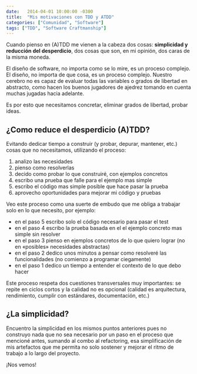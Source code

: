 ```yaml
---
date:   2014-04-01 10:00:00 -0300
title:  "Mis motivaciones con TDD y ATDD"
categories: ["Comunidad", "Software"]
tags: ["TDD", "Software Craftmanship"]
---
```


Cuando pienso en (A)TDD me vienen a la cabeza dos cosas: **simplicidad y reducción del desperdicio**, dos cosas que son, en mi opinión, dos caras de la misma moneda.

El diseño de software, no importa como se lo mire, es un proceso complejo. El diseño, no importa de que cosa, es un proceso complejo. Nuestro cerebro no es capaz de evaluar todas las variables o grados de libertad en abstracto, como hacen los buenos jugadores de ajedrez tomando en cuenta muchas jugadas hacia adelante.

Es por esto que necesitamos concretar, eliminar grados de libertad, probar ideas.

## ¿Como reduce el desperdicio (A)TDD?

Evitando dedicar tiempo a construir (y probar, depurar, mantener, etc.) cosas que no necesitamos, utilizando el proceso:

1. analizo las necesidades
1. pienso como resolverlas
1. decido como probar lo que construiré, con ejemplos concretos
1. escribo una prueba que falle para el ejemplo mas simple
1. escribo el código mas simple posible que hace pasar la prueba
1. aprovecho oportunidades para mejorar mi código y pruebas

Veo este proceso como una suerte de embudo que me obliga a trabajar solo en lo que necesito, por ejemplo:

- en el paso 5 escribo solo el código necesario para pasar el test
- en el paso 4 escribo la prueba basada en el el ejemplo concreto mas simple sin resolver
- en el paso 3 pienso en ejemplos concretos de lo que quiero lograr (no en «posibles» necesidades abstractas)
- en el paso 2 dedico unos minutos a pensar como resolveré las funcionalidades (no comienzo a programar ciegamente)
- en el paso 1 dedico un tiempo a entender el contexto de lo que debo hacer

Este proceso respeta dos cuestiones transversales muy importantes: se repite en ciclos cortos y la calidad no es opcional (calidad es arquitectura, rendimiento, cumplir con estándares, documentación, etc.)

## ¿La simplicidad?

Encuentro la simplicidad en los mismos puntos anteriores pues no construyo nada que no sea necesario por un paso en el proceso que mencioné antes, sumando al combo al refactoring, esa simplificación de mis artefactos que me permita no solo sostener y mejorar el ritmo de trabajo a lo largo del proyecto.

¡Nos vemos!
